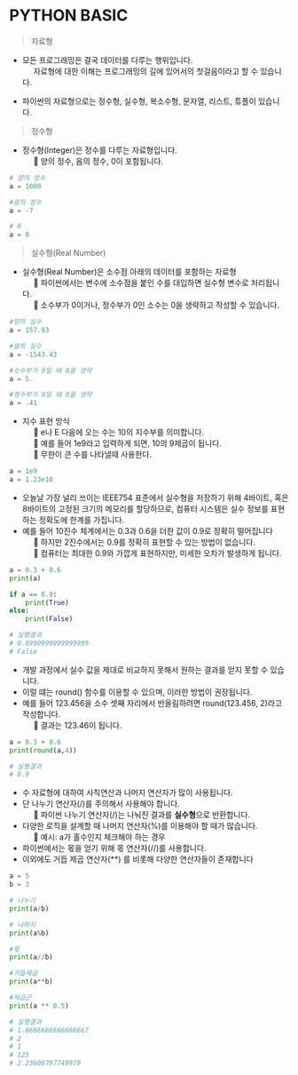 # PYTHON BASIC

> 자료형

* 모든 프로그래밍은 결국 데이터를 다루는 행위입니다.<br>
&nbsp;&nbsp;&nbsp;&nbsp; 자료형에 대한 이해는 프로그래밍의 길에 있어서의 첫걸음이라고 할 수 있습니다.

* 파이썬의 자료형으로는 정수형, 실수형, 복소수형, 문자열, 리스트, 튜플이 있습니다.<br>

> 정수형

* 정수형(Integer)은 정수를 다루는 자료형입니다.<br>
&nbsp;&nbsp;&nbsp;&nbsp; 🔢 양의 정수, 음의 정수, 0이 포함됩니다.

```python
# 양의 정수
a = 1000

#음의 정수 
a = -7

# 0
a = 0
```

> 실수형(Real Number)

* 실수형(Real Number)은 소수점 아래의 데이터를 포함하는 자료형<br>
&nbsp;&nbsp;&nbsp;&nbsp; 🔢 파이썬에서는 변수에 소수점을 붙인 수를 대입하면 실수형 변수로 처리됩니다.<br>
&nbsp;&nbsp;&nbsp;&nbsp; 🔢 소수부가 0이거나, 정수부가 0인 소수는 0을 생략하고 작성할 수 있습니다.<br>

```python
#양의 실수
a = 157.93

#음의 실수
a = -1543.43

#소수부가 0일 때 0을 생략
a = 5.

#정수부가 0일 때 0을 생략
a = .41
```

* 지수 표현 방식<br>
&nbsp;&nbsp;&nbsp;&nbsp; 🔢 e나 E 다음에 오는 수는 10의 지수부를 의미합니다.<br>
&nbsp;&nbsp;&nbsp;&nbsp; 🔢 예를 들어 1e9라고 입력하게 되면, 10의 9제곱이 됩니다.<br>
&nbsp;&nbsp;&nbsp;&nbsp; 🔢 무한이 큰 수를 나타낼때 사용한다. <br>

```python
a = 1e9
a = 1.23e10
```

* 오늘날 가장 널리 쓰이는 IEEE754 표준에서 실수형을 저장하기 위해 4바이트, 혹은 8바이트의 고정된 크기의 메모리를 할당하므로, 컴퓨터 시스템은 실수 정보를 표현하는 정확도에 한계를 가집니다.
* 예를 들어 10진수 체계에서는 0.3과 0.6을 더한 값이 0.9로 정확히 떨어집니다<br>
&nbsp;&nbsp;&nbsp;&nbsp; 🔢 하지만 2진수에서는 0.9를 정확히 표현할 수 있는 방법이 없습니다.<br>
&nbsp;&nbsp;&nbsp;&nbsp; 🔢 컴퓨터는 최대한 0.9와 가깝게 표현하지만, 미세한 오차가 발생하게 됩니다.<br>

```python
a = 0.3 + 0.6
print(a)

if a == 0.9:
    print(True)
else:
    print(False)

# 실행결과
# 0.8999999999999999
# False
```

* 개발 과정에서 실수 값을 제대로 비교하지 못해서 원하는 결과를 얻지 못할 수 있습니다.
* 이럴 떄는 round() 함수를 이용할 수 있으며, 이러한 방법이 권장됩니다.
* 예를 들어 123.456을 소수 셋째 자리에서 반올림하려면 round(123.456, 2)라고 작성합니다.<br>
&nbsp;&nbsp;&nbsp;&nbsp; 🔢 결과는 123.46이 됩니다.<br>

```python
a = 0.3 + 0.6
print(round(a,4))

# 실행결과
# 0.9
```

* 수 자료형에 대하여 사칙연산과 나머지 연산자가 많이 사용됩니다.
* 단 나누기 연산자(/)를 주의해서 사용해야 합니다.<br>
&nbsp;&nbsp;&nbsp;&nbsp; 🔢 파이썬 나누기 연산자(/)는 나눠진 결과를 <strong>실수형</strong>으로 반환합니다.<br>
* 다양한 로직을 설계할 때 나머지 연산자(%)를 이용해야 할 때가 많습니다.<br>
&nbsp;&nbsp;&nbsp;&nbsp; 🔢 예시: a가 홀수인지 체크해야 하는 경우<br>
* 파이썬에서는 몫을 얻기 위해 몫 연산자(//)를 사용합니다.
* 이외에도 거듭 제곱 연산자(**) 를 비롯해 다양한 연산자들이 존재합니다

```python
a = 5
b = 3

# 나누기
print(a/b)

# 나머지
print(a%b)

#몫
print(a//b)

#거듭제곱
print(a**b)

#제곱근
print(a ** 0.5)

# 실행결과
# 1.6666666666666667
# 2
# 1
# 125
# 2.23606797749979
```
